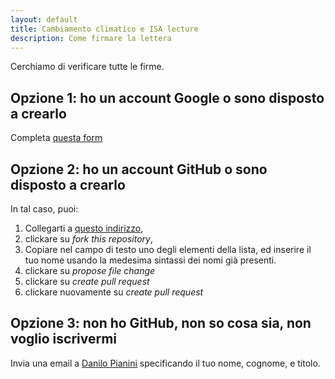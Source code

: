 ```yaml
---
layout: default
title: Cambiamento climatico e ISA lecture
description: Come firmare la lettera
---
```


Cerchiamo di verificare tutte le firme.

## Opzione 1: ho un account Google o sono disposto a crearlo

Completa [questa form](https://docs.google.com/forms/d/e/1FAIpQLSe6mgWyZVOElAio_PAVU0_la6gGh8iyS-SU-sT6JC_1lwv2cw/viewform?usp=sf_link)

## Opzione 2: ho un account GitHub o sono disposto a crearlo

In tal caso, puoi:

1. Collegarti a [questo indirizzo](https://github.com/DanySK/climatechangeunibo2019/edit/master/firmatari.md),
2. clickare su *fork this repository*,
3. Copiare nel campo di testo uno degli elementi della lista, ed inserire il tuo nome usando la medesima sintassi dei nomi già presenti.
4. clickare su *propose file change*
5. clickare su *create pull request*
6. clickare nuovamente su *create pull request*

## Opzione 3: non ho GitHub, non so cosa sia, non voglio iscrivermi

Invia una email a [Danilo Pianini](mailto:danilo.pianini@unibo.it?subject=Firma%20Climate%20Change) specificando il tuo nome, cognome, e titolo.
